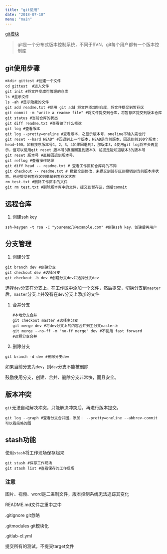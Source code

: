 ```yaml
---
title: "git使用"
date: "2018-07-10"
menu: "main"
---
```


[git模块](https://github.com/xingyulc/record)

> git是一个分布式版本控制系统，不同于SVN，git每个用户都有一个版本控制库  

## git使用步骤



```
mkdir gittest #创建一个文件
cd gittest  #进入文件
git init #将文件变成可管理的仓库
ls #显示文件
ls -ah #显示隐藏的文件
git add readme.txt #使用 git add 将文件添加到仓库，将文件提交到暂存区
git commit -m "write a readme file" #将文件提交到仓库，将暂存区提交到版本仓库
git status #当前仓库的状态
git diff readme.txt #查看做了什么修改
git log #查看版本
git log --pretty=oneline #查看版本，之显示版本号，oneline不输入完也行
git reset --hard HEAD^ #回退到上一个版本，HEAD是当前版本，回退到前100个版本：head~100。如有按序版本号1，2，3，4如果回退到2，那版本3，4使用git log将不会再显示，但可以使用git reset 版本号3直接回退到版本3，前提是能知道版本3的版本号
git reset 版本号 #直接回退到版本号，
git reflog #查看操作记录
git diff head -- readme.txt # 查看工作区和仓库将的不同
git checkout -- readme.txt # 撤销全部修改，未提交到暂存区则撤销到当前版本库状态，已经提交到暂存区则撤销到暂存区状态
rm test.txt #删除工作区中的文件
git rm test.txt #删除版本库中的文件，提交到暂存区，然后commit
```

## 远程仓库

1. 创建ssh key

```
ssh-keygen -t rsa -C "youremail@example.com" #创建ssh key，创建后再用户
```

## 分支管理

1. 创建分支

```
git branch dev #创建分支
git checkout dev #选择分支
git checkout -b dev #创建分支dev并选择分支dev
```

选择`dev`分支在分支上，在工作区中添加一个文件，然后提交，切换分支到`master`后，`master`分支上并没有在`dev`分支上添加的文件

1. 合并分支

   ```
   #本地分支合并
   git checkout master #选择主分支
   git merge dev #将dev分支上的内容合并到主分支master上
   git merge --no-ff -m "no-ff merge" dev #不使用 fast forward
   #远程分支合并
   ```

2. 删除分支

```
git branch -d dev #删除分支dev
```

如果当前分支为`dev`，则`dev`分支不能被删除

鼓励使用分支，创建、合并、删除分支非常快，而且安全。

## 版本冲突

   `git`无法自动解决冲突，只能解决冲突后，再进行版本提交。

```
git log --graph #查看分支合并图，添加： --pretty=oneline --abbrev-commit 可以看简略的图
```

## stash功能

使用`stash`将工作现场保存起来

```
git stash #保存工作现场
git stash list #查看保存的工作现场
```

### 注意

图片、视频、word是二进制文件，版本控制系统无法追踪其变化

README.md文件之重中之中

.gitignore  git忽略

.gitmodules git模块化

.gitlab-cl.yml 

提交所有的测试，不提交target文件


